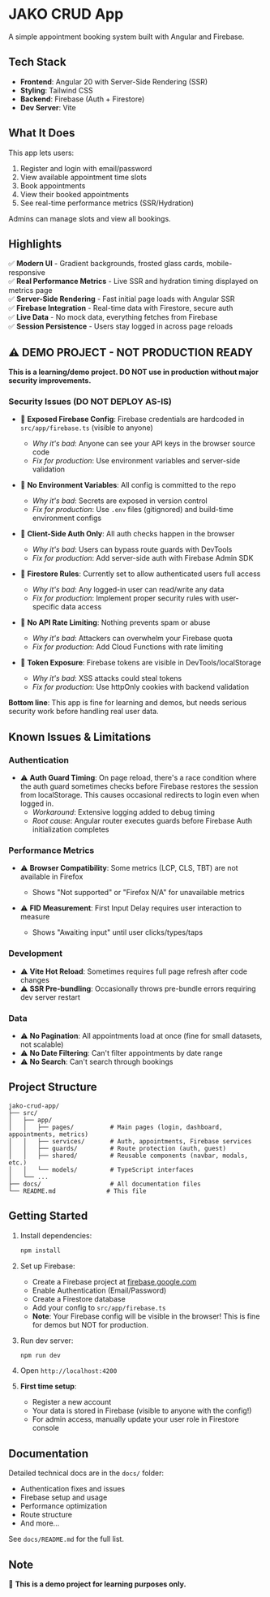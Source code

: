 # JAKO CRUD App

A simple appointment booking system built with Angular and Firebase.

## Tech Stack

- **Frontend**: Angular 20 with Server-Side Rendering (SSR)
- **Styling**: Tailwind CSS
- **Backend**: Firebase (Auth + Firestore)
- **Dev Server**: Vite

## What It Does

This app lets users:
1. Register and login with email/password
2. View available appointment time slots
3. Book appointments
4. View their booked appointments
5. See real-time performance metrics (SSR/Hydration)

Admins can manage slots and view all bookings.

## Highlights
✅ **Modern UI** - Gradient backgrounds, frosted glass cards, mobile-responsive  
✅ **Real Performance Metrics** - Live SSR and hydration timing displayed on metrics page  
✅ **Server-Side Rendering** - Fast initial page loads with Angular SSR  
✅ **Firebase Integration** - Real-time data with Firestore, secure auth  
✅ **Live Data** - No mock data, everything fetches from Firebase  
✅ **Session Persistence** - Users stay logged in across page reloads  

## ⚠️ DEMO PROJECT - NOT PRODUCTION READY

**This is a learning/demo project. DO NOT use in production without major security improvements.**

### Security Issues (DO NOT DEPLOY AS-IS)
- 🔴 **Exposed Firebase Config**: Firebase credentials are hardcoded in `src/app/firebase.ts` (visible to anyone)
  - *Why it's bad*: Anyone can see your API keys in the browser source code
  - *Fix for production*: Use environment variables and server-side validation

- 🔴 **No Environment Variables**: All config is committed to the repo
  - *Why it's bad*: Secrets are exposed in version control
  - *Fix for production*: Use `.env` files (gitignored) and build-time environment configs

- 🔴 **Client-Side Auth Only**: All auth checks happen in the browser
  - *Why it's bad*: Users can bypass route guards with DevTools
  - *Fix for production*: Add server-side auth with Firebase Admin SDK

- 🔴 **Firestore Rules**: Currently set to allow authenticated users full access
  - *Why it's bad*: Any logged-in user can read/write any data
  - *Fix for production*: Implement proper security rules with user-specific data access

- 🔴 **No API Rate Limiting**: Nothing prevents spam or abuse
  - *Why it's bad*: Attackers can overwhelm your Firebase quota
  - *Fix for production*: Add Cloud Functions with rate limiting

- 🔴 **Token Exposure**: Firebase tokens are visible in DevTools/localStorage
  - *Why it's bad*: XSS attacks could steal tokens
  - *Fix for production*: Use httpOnly cookies with backend validation

**Bottom line**: This app is fine for learning and demos, but needs serious security work before handling real user data.

## Known Issues & Limitations

### Authentication
- ⚠️ **Auth Guard Timing**: On page reload, there's a race condition where the auth guard sometimes checks before Firebase restores the session from localStorage. This causes occasional redirects to login even when logged in.
  - *Workaround*: Extensive logging added to debug timing
  - *Root cause*: Angular router executes guards before Firebase Auth initialization completes

### Performance Metrics
- ⚠️ **Browser Compatibility**: Some metrics (LCP, CLS, TBT) are not available in Firefox
  - Shows "Not supported" or "Firefox N/A" for unavailable metrics
  
- ⚠️ **FID Measurement**: First Input Delay requires user interaction to measure
  - Shows "Awaiting input" until user clicks/types/taps

### Development
- ⚠️ **Vite Hot Reload**: Sometimes requires full page refresh after code changes
- ⚠️ **SSR Pre-bundling**: Occasionally throws pre-bundle errors requiring dev server restart

### Data
- ⚠️ **No Pagination**: All appointments load at once (fine for small datasets, not scalable)
- ⚠️ **No Date Filtering**: Can't filter appointments by date range
- ⚠️ **No Search**: Can't search through bookings

## Project Structure

```
jako-crud-app/
├── src/
│   ├── app/
│   │   ├── pages/          # Main pages (login, dashboard, appointments, metrics)
│   │   ├── services/       # Auth, appointments, Firebase services
│   │   ├── guards/         # Route protection (auth, guest)
│   │   ├── shared/         # Reusable components (navbar, modals, etc.)
│   │   └── models/         # TypeScript interfaces
│   └── ...
├── docs/                   # All documentation files
└── README.md              # This file
```

## Getting Started

1. Install dependencies:
   ```bash
   npm install
   ```

2. Set up Firebase:
   - Create a Firebase project at [firebase.google.com](https://firebase.google.com)
   - Enable Authentication (Email/Password)
   - Create a Firestore database
   - Add your config to `src/app/firebase.ts`
   - **Note**: Your Firebase config will be visible in the browser! This is fine for demos but NOT for production.

3. Run dev server:
   ```bash
   npm run dev
   ```

4. Open `http://localhost:4200`

5. **First time setup**:
   - Register a new account
   - Your data is stored in Firebase (visible to anyone with the config!)
   - For admin access, manually update your user role in Firestore console

## Documentation

Detailed technical docs are in the `docs/` folder:
- Authentication fixes and issues
- Firebase setup and usage
- Performance optimization
- Route structure
- And more...

See `docs/README.md` for the full list.

## Note

🚨 **This is a demo project for learning purposes only.**

